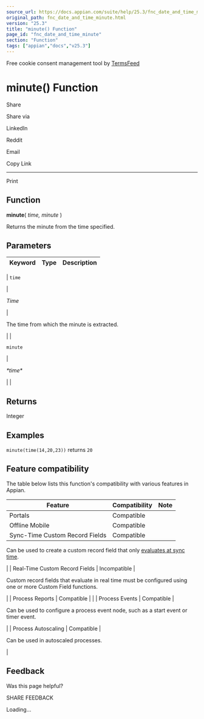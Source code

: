 ```yaml
---
source_url: https://docs.appian.com/suite/help/25.3/fnc_date_and_time_minute.html
original_path: fnc_date_and_time_minute.html
version: "25.3"
title: "minute() Function"
page_id: "fnc_date_and_time_minute"
section: "Function"
tags: ["appian","docs","v25.3"]
---
```



Free cookie consent management tool by [TermsFeed](https://www.termsfeed.com/)

# minute() Function

Share

Share via

LinkedIn

Reddit

Email

Copy Link

* * *

Print

## Function

**minute**( _time, minute_ )

Returns the minute from the time specified.

## Parameters

| Keyword | Type | Description |
| --- | --- | --- |
|
`time`

 |

_Time_

 |

The time from which the minute is extracted.

 |
|

`minute`

 |

_\*time\*_

 |  |

## Returns

Integer

## Examples

`minute(time(14,20,23))` returns `20`

## Feature compatibility

The table below lists this function's compatibility with various features in Appian.

| Feature | Compatibility | Note |
| --- | --- | --- |
| Portals | Compatible |  |
| Offline Mobile | Compatible |  |
| Sync-Time Custom Record Fields | Compatible |
Can be used to create a custom record field that only [evaluates at sync time](custom-record-fields.html#prodlink-sync-time-evaluations).

 |
| Real-Time Custom Record Fields | Incompatible |

Custom record fields that evaluate in real time must be configured using one or more Custom Field functions.

 |
| Process Reports | Compatible |  |
| Process Events | Compatible |

Can be used to configure a process event node, such as a start event or timer event.

 |
| Process Autoscaling | Compatible |

Can be used in autoscaled processes.

 |

## Feedback

Was this page helpful?

SHARE FEEDBACK

Loading...